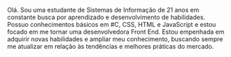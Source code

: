 Olá. Sou uma estudante de Sistemas de Informação de 21 anos em constante busca por aprendizado e desenvolvimento de habilidades. Possuo conhecimentos básicos em #C, CSS, HTML e JavaScript e estou focado em me tornar uma desenvolvedora Front End. Estou empenhada em adquirir novas habilidades e ampliar meu conhecimento, buscando sempre me atualizar em relação às tendências e melhores práticas do mercado.
